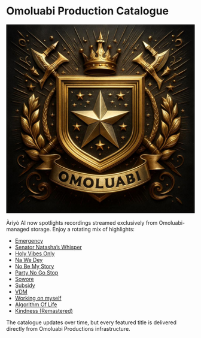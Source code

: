 # Omoluabi Production Catalogue

![Omoluabi Productions Logo](Logo.jpg)

Àríyò AI now spotlights recordings streamed exclusively from Omoluabi-managed storage. Enjoy a rotating mix of highlights:

- [Emergency](https://raw.githubusercontent.com/Omoluabi1003/Ariyo-AI/main/Emergency.mp3)
- [Senator Natasha’s Whisper](https://raw.githubusercontent.com/Omoluabi1003/Ariyo-AI/main/Senator%20Natasha%E2%80%99s%20Whisper.mp3)
- [Holy Vibes Only](https://raw.githubusercontent.com/Omoluabi1003/Ariyo-AI/main/Holy%20Vibes%20Only.mp3)
- [Na We Dey](https://raw.githubusercontent.com/Omoluabi1003/Ariyo-AI/main/Na%20We%20Dey.mp3)
- [No Be My Story](https://raw.githubusercontent.com/Omoluabi1003/Ariyo-AI/main/No%20Be%20My%20Story.mp3)
- [Party No Go Stop](https://raw.githubusercontent.com/Omoluabi1003/Ariyo-AI/main/Party%20No%20Go%20Stop.mp3)
- [Sowore](https://raw.githubusercontent.com/Omoluabi1003/Ariyo-AI/main/Sowore.mp3)
- [Subsidy](https://raw.githubusercontent.com/Omoluabi1003/Ariyo-AI/main/Subsidy.mp3)
- [VDM](https://raw.githubusercontent.com/Omoluabi1003/Ariyo-AI/main/VDM.mp3)
- [Working on myself](https://raw.githubusercontent.com/Omoluabi1003/Ariyo-AI/main/Working%20on%20myself.mp3)
- [Algorithm Of Life](https://raw.githubusercontent.com/Omoluabi1003/Ariyo-AI/main/Algorithm%20Of%20Life.mp3)
- [Kindness (Remastered)](https://raw.githubusercontent.com/Omoluabi1003/Ariyo-AI/main/Kindness%20(Remastered).mp3)

The catalogue updates over time, but every featured title is delivered directly from Omoluabi Productions infrastructure.
